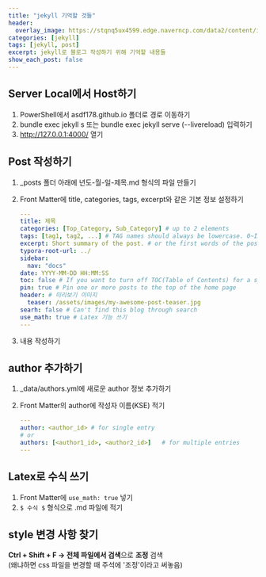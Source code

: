 ```yaml
---
title: "jekyll 기억할 것들"
header:
  overlay_image: https://stqnq5ux4599.edge.naverncp.com/data2/content/image/2023/04/24/.cache/512/202304240914899.jpg
categories: [jekyll]
tags: [jekyll, post]
excerpt: jekyll로 블로그 작성하기 위해 기억할 내용들
show_each_post: false
---
```


## Server Local에서 Host하기

1. PowerShell에서 asdf178.github.io 폴더로 경로 이동하기
2. bundle exec jekyll s 또는 bundle exec jekyll serve (--livereload) 입력하기
3. http://127.0.0.1:4000/ 열기

## Post 작성하기

1. _posts 폴더 아래에 년도-월-일-제목.md 형식의 파일 만들기

2. Front Matter에 title, categories, tags, excerpt와 같은 기본 정보 설정하기

   ```yaml
   ---
   title: 제목
   categories: [Top_Category, Sub_Category] # up to 2 elements
   tags: [tag1, tag2, ...] # TAG names should always be lowercase. 0~INFINITY
   excerpt: Short summary of the post. # or the first words of the post are used.
   typora-root-url: ../
   sidebar:
     nav: "docs"
   date: YYYY-MM-DD HH:MM:SS
   toc: false # If you want to turn off TOC(Table of Contents) for a specific post, add this line.
   pin: true # Pin one or more posts to the top of the home page 
   header: # 미리보기 이미지
     teaser: /assets/images/my-awesome-post-teaser.jpg 
   searh: false # Can't find this blog through search
   use_math: true # Latex 기능 쓰기
   ---
   ```

3. 내용 작성하기

## author 추가하기

1. _data/authors.yml에 새로운 author 정보 추가하기

2. Front Matter의 author에 작성자 이름(KSE) 적기

   ```yaml
   ---
   author: <author_id> # for single entry
   # or
   authors: [<author1_id>, <author2_id>]   # for multiple entries
   ---
   ```
   

## Latex로 수식 쓰기

1. Front Matter에 `use_math: true` 넣기
2. `$ 수식 $`  형식으로 .md 파일에 적기


## style 변경 사항 찾기
**Ctrl + Shift + F &rarr; 전체 파일에서 검색**으로 **조정** 검색<br>
(왜냐하면 css 파일을 변경할 때 주석에 '조정'이라고 써놓음)